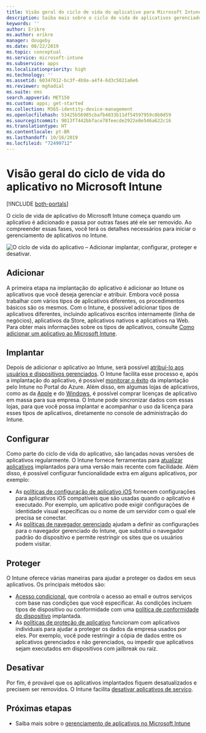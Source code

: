 ```yaml
---
title: Visão geral do ciclo de vida do aplicativo para Microsoft Intune
description: Saiba mais sobre o ciclo de vida de aplicativos gerenciados no Microsoft Intune. O ciclo de vida do aplicativo inclui adicionar, implantar, configurar, proteger e desativar aplicativos.
keywords: ''
author: Erikre
ms.author: erikre
manager: dougeby
ms.date: 08/22/2019
ms.topic: conceptual
ms.service: microsoft-intune
ms.subservice: apps
ms.localizationpriority: high
ms.technology: ''
ms.assetid: 60347012-bc3f-4b9a-a4f4-6d3c5021a6e6
ms.reviewer: mghadial
ms.suite: ems
search.appverid: MET150
ms.custom: apps; get-started
ms.collection: M365-identity-device-management
ms.openlocfilehash: 53425b56985cbafb4033b11df54597959c0b0d59
ms.sourcegitcommit: 9013f7442bbface78feecde2922e8e546a622c16
ms.translationtype: HT
ms.contentlocale: pt-BR
ms.lasthandoff: 10/16/2019
ms.locfileid: "72499712"
---
```

# <a name="overview-of-the-app-lifecycle-in-microsoft-intune"></a>Visão geral do ciclo de vida do aplicativo no Microsoft Intune

[!INCLUDE [both-portals](../../intune-classic/includes/note-for-both-portals.md)]

O ciclo de vida de aplicativo do Microsoft Intune começa quando um aplicativo é adicionado e passa por outras fases até ele ser removido. Ao compreender essas fases, você terá os detalhes necessários para iniciar o gerenciamento de aplicativos no Intune.

![O ciclo de vida do aplicativo – Adicionar implantar, configurar, proteger e desativar.](./media/app-lifecycle/app-lifecycle.png "o ciclo de vida do aplicativo do Intune")

## <a name="add"></a>Adicionar

A primeira etapa na implantação do aplicativo é adicionar ao Intune os aplicativos que você deseja gerenciar e atribuir. Embora você possa trabalhar com vários tipos de aplicativos diferentes, os procedimentos básicos são os mesmos. Com o Intune, é possível adicionar tipos de aplicativos diferentes, incluindo aplicativos escritos internamente (linha de negócios), aplicativos da Store, aplicativos nativos e aplicativos na Web. Para obter mais informações sobre os tipos de aplicativos, consulte [Como adicionar um aplicativo ao Microsoft Intune](apps-add.md). 

## <a name="deploy"></a>Implantar

Depois de adicionar o aplicativo ao Intune, será possível [atribuí-lo aos usuários e dispositivos gerenciados](apps-deploy.md). O Intune facilita esse processo e, após a implantação do aplicativo, é possível [monitorar o êxito](apps-monitor.md) da implantação pelo Intune no Portal do Azure. Além disso, em algumas lojas de aplicativos, como as da [Apple](vpp-apps-ios.md) e do [Windows](windows-store-for-business.md), é possível comprar licenças de aplicativo em massa para sua empresa. O Intune pode sincronizar dados com essas lojas, para que você possa implantar e acompanhar o uso da licença para esses tipos de aplicativos, diretamente no console de administração do Intune.

## <a name="configure"></a>Configurar

Como parte do ciclo de vida do aplicativo, são lançadas novas versões de aplicativos regularmente. O Intune fornece ferramentas para [atualizar aplicativos](apps-add.md) implantados para uma versão mais recente com facilidade. Além disso, é possível configurar funcionalidade extra em alguns aplicativos, por exemplo:
- As [políticas de configuração de aplicativo iOS](app-configuration-policies-use-ios.md) fornecem configurações para aplicativos iOS compatíveis que são usadas quando o aplicativo é executado. Por exemplo, um aplicativo pode exigir configurações de identidade visual específicas ou o nome de um servidor com o qual ele precisa se conectar.
- As [políticas de navegador gerenciado](app-configuration-managed-browser.md) ajudam a definir as configurações para o navegador gerenciado do Intune, que substitui o navegador padrão do dispositivo e permite restringir os sites que os usuários podem visitar.

## <a name="protect"></a>Proteger

O Intune oferece várias maneiras para ajudar a proteger os dados em seus aplicativos. Os principais métodos são:
- [Acesso condicional](../protect/conditional-access.md), que controla o acesso ao email e outros serviços com base nas condições que você especificar. As condições incluem tipos de dispositivo ou conformidade com uma [política de conformidade do dispositivo](../protect/device-compliance-get-started.md) implantada.
- As [políticas de proteção de aplicativo](app-protection-policy.md) funcionam com aplicativos individuais para ajudar a proteger os dados da empresa usados por eles. Por exemplo, você pode restringir a cópia de dados entre os aplicativos gerenciados e não gerenciados, ou impedir que aplicativos sejam executados em dispositivos com jailbreak ou raiz.

## <a name="retire"></a>Desativar

Por fim, é provável que os aplicativos implantados fiquem desatualizados e precisem ser removidos. O Intune facilita [desativar aplicativos de serviço](../remote-actions/device-management.md).

## <a name="next-steps"></a>Próximas etapas

- Saiba mais sobre o [gerenciamento de aplicativos no Microsoft Intune](app-management.md)
